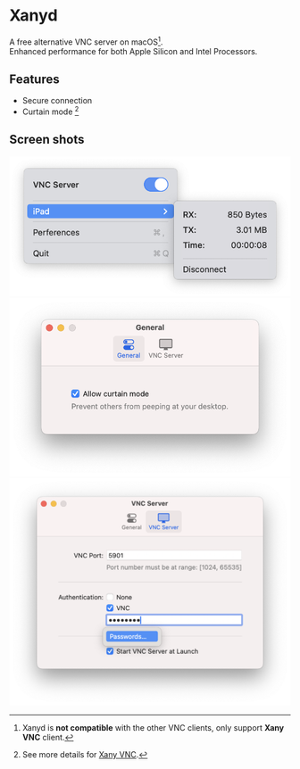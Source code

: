 # Xanyd
A free alternative VNC server on macOS[^1].  
Enhanced performance for both Apple Silicon and Intel Processors. 

## Features
- Secure connection
- Curtain mode [^2]

## Screen shots
![image info](./images/status_bar.png)
![image info](./images/preference1.png)
![image info](./images/preference2.png)

[^1]: Xanyd is **not compatible** with the other VNC clients, only support **Xany VNC** [^2] client.
[^2]: See more details for [Xany VNC](https://xany.app/xany_vnc.html).
